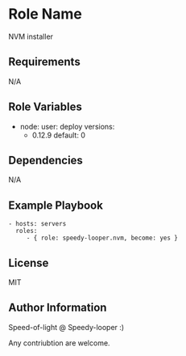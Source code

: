 Role Name
=========

NVM installer

Requirements
------------

N/A

Role Variables
--------------

- node:
  user: deploy
  versions:
    - 0.12.9
  default: 0

Dependencies
------------

N/A

Example Playbook
----------------

    - hosts: servers
      roles:
         - { role: speedy-looper.nvm, become: yes }

License
-------

MIT

Author Information
------------------

Speed-of-light @ Speedy-looper :)

Any contriubtion are welcome.
